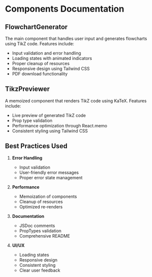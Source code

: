 # Components Documentation

## FlowchartGenerator

The main component that handles user input and generates flowcharts using TikZ code. Features include:

- Input validation and error handling
- Loading states with animated indicators
- Proper cleanup of resources
- Responsive design using Tailwind CSS
- PDF download functionality

## TikzPreviewer

A memoized component that renders TikZ code using KaTeX. Features include:

- Live preview of generated TikZ code
- Prop type validation
- Performance optimization through React.memo
- Consistent styling using Tailwind CSS

## Best Practices Used

1. **Error Handling**
   - Input validation
   - User-friendly error messages
   - Proper error state management

2. **Performance**
   - Memoization of components
   - Cleanup of resources
   - Optimized re-renders

3. **Documentation**
   - JSDoc comments
   - PropTypes validation
   - Comprehensive README

4. **UI/UX**
   - Loading states
   - Responsive design
   - Consistent styling
   - Clear user feedback